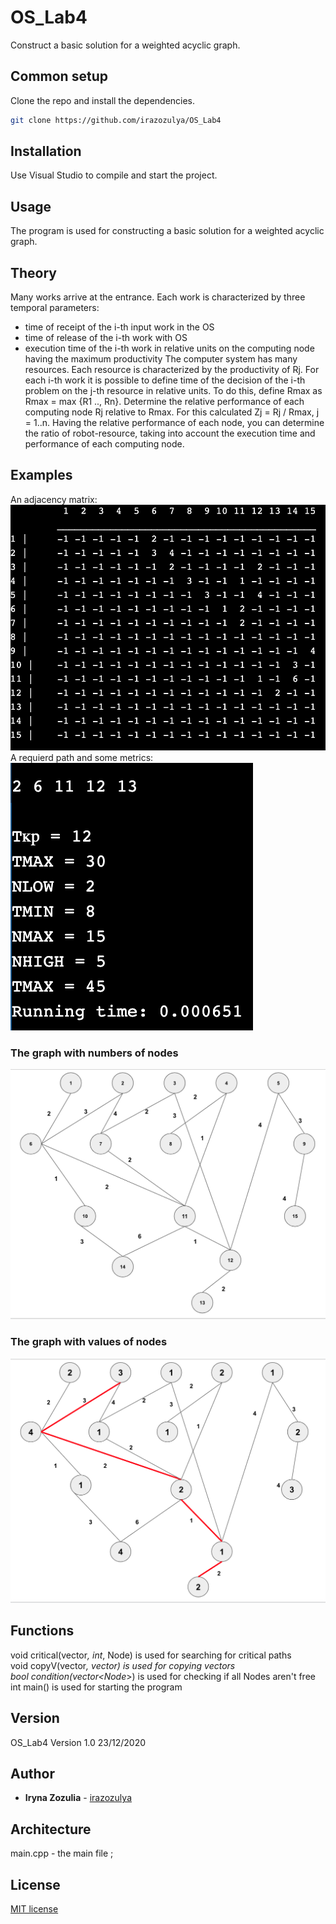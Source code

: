 # OS_Lab4

Construct a basic solution for a weighted acyclic graph.

 ## Common setup

 Clone the repo and install the dependencies.

 ```bash
 git clone https://github.com/irazozulya/OS_Lab4
 ```

 ## Installation

 Use Visual Studio to compile and start the project.
 

 ## Usage

 The program is used for constructing a basic solution for a weighted acyclic graph.
 
 
 ## Theory
 Many works arrive at the entrance. Each work is characterized by three temporal parameters:
 - time of receipt of the i-th input work in the OS
 - time of release of the i-th work with OS
 - execution time of the i-th work in relative units on the computing node having the maximum productivity
The computer system has many resources. Each resource is characterized by the productivity of Rj. For each i-th work it is possible to define time of the decision of the i-th problem on the j-th resource in relative units. To do this, define Rmax as Rmax = max {R1 .., Rn}. Determine the relative performance of each computing node Rj relative to Rmax. For this
 calculated Zj = Rj / Rmax, j = 1..n.
 Having the relative performance of each node, you can determine the ratio of robot-resource, taking into account the execution time and performance of each computing node.
 
 
 ## Examples
 
 An adjacency matrix:<br />
 ![The first picture](https://github.com/irazozulya/OS_Lab4/blob/main/1.png)
 A requierd path and some metrics:<br />
 ![The second picture](https://github.com/irazozulya/OS_Lab4/blob/main/2.png)
 
 ### The graph with numbers of nodes
 ![The graph1](https://github.com/irazozulya/OS_Lab4/blob/main/3.png)
 ### The graph with values of nodes
 ![The graph2](https://github.com/irazozulya/OS_Lab4/blob/main/4.png)

 ## Functions
 void critical(vector<int>*, int*, Node) is used for searching for critical paths<br />
 void copyV(vector<int>*, vector<int>) is used for copying vectors<br />
 bool condition(vector<Node*>) is used for checking if all Nodes aren't free<br />
int main() is used for starting the program<br />

 ## Version

 OS_Lab4 Version 1.0 23/12/2020
 

 ## Author

 - **Iryna Zozulia** - [irazozulya](https://github.com/irazozulya)


 ## Architecture

 main.cpp - the main file ;

 ## License

 [MIT license](https://choosealicense.com/licenses/mit/)

